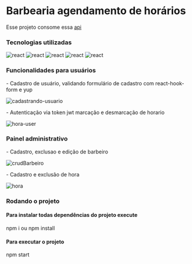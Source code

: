 # Barbearia agendamento de horários

<p>Esse projeto consome essa <a target='_blank' href='https://github.com/Lucasss-laurentino/barbearia-api'>api</a>

### Tecnologias utilizadas

<div>
  <img alt='react' src='https://img.shields.io/badge/React-20232A?style=for-the-badge&logo=react&logoColor=61DAFB' />
  <img alt='react' src='https://img.shields.io/badge/TypeScript-007ACC?style=for-the-badge&logo=typescript&logoColor=white' />
  <img alt='react' src='https://img.shields.io/badge/Bootstrap-563D7C?style=for-the-badge&logo=bootstrap&logoColor=white' />
  <img alt='react' src='https://img.shields.io/badge/HTML-239120?style=for-the-badge&logo=html5&logoColor=white' />
  <img alt='react' src='https://img.shields.io/badge/CSS-239120?&style=for-the-badge&logo=css3&logoColor=white' />
</div>

### Funcionalidades para usuários

<p>
  - Cadastro de usuário, validando formulário de cadastro com react-hook-form e yup
</p>

![cadastrando-usuario](https://user-images.githubusercontent.com/96303722/205068642-8ffd5b61-18b6-4b37-9738-7ca155819d9d.gif)


<p>- Autenticação via token jwt marcação e desmarcação de horario</p>

![hora-user](https://user-images.githubusercontent.com/96303722/205087092-a52acecb-1dc9-49ac-b857-d2f1195e6cc8.gif)

### Painel administrativo

<p>- Cadastro, exclusao e edição de barbeiro</p>

![crudBarbeiro](https://user-images.githubusercontent.com/96303722/205078964-437041b0-369d-458d-8718-79ac870be979.gif)

<p>- Cadastro e exclusão de hora</p>

![hora](https://user-images.githubusercontent.com/96303722/205080780-aeaa246d-e96a-4546-ad90-b3419bf0d0b3.gif)

### Rodando o projeto

#### Para instalar todas dependências do projeto execute
<p>npm i ou npm install</p>

#### Para executar o projeto
<p>npm start</p>
